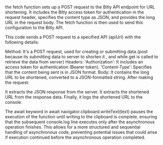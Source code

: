 the fetch function sets up a POST request to the Bitly API endpoint for URL shortening. It includes the Bitly access token for authentication in the request header, specifies the content type as JSON, and provides the long URL in the request body. The fetch function is then used to send this configuration to the Bitly API.

This code sends a POST request to a specified API (apiUrl) with the following details:

Method: It's a POST request, used for creating or submitting data.(post because its submitting data to server to shorten it , and while get is called to retrieve the data from server) 
Headers:
'Authorization': It includes an access token for authentication (Bearer token).
'Content-Type': Specifies that the content being sent is in JSON format.
Body: It contains the long URL to be shortened, converted to a JSON-formatted string.
After making the request:

It extracts the JSON response from the server.
It extracts the shortened URL from the response data.
Finally, it logs the shortened URL to the console.


The await keyword in await navigator.clipboard.writeText(text) pauses the execution of the function until writing to the clipboard is complete, ensuring that the subsequent console.log line executes only after the asynchronous operation finishes. This allows for a more structured and sequential handling of asynchronous code, preventing potential issues that could arise if execution continued before the asynchronous operation completed.

